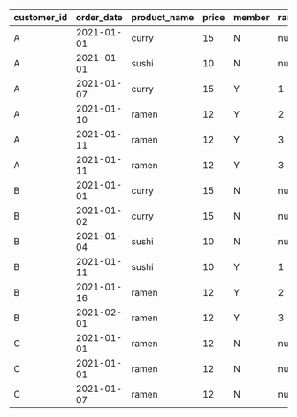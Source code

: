 | customer\_id | order\_date | product\_name | price | member | ranking |
| ------------ | ----------- | ------------- | ----- | ------ | ------- |
| A            | 2021-01-01  | curry         | 15    | N      | null    |
| A            | 2021-01-01  | sushi         | 10    | N      | null    |
| A            | 2021-01-07  | curry         | 15    | Y      | 1       |
| A            | 2021-01-10  | ramen         | 12    | Y      | 2       |
| A            | 2021-01-11  | ramen         | 12    | Y      | 3       |
| A            | 2021-01-11  | ramen         | 12    | Y      | 3       |
| B            | 2021-01-01  | curry         | 15    | N      | null    |
| B            | 2021-01-02  | curry         | 15    | N      | null    |
| B            | 2021-01-04  | sushi         | 10    | N      | null    |
| B            | 2021-01-11  | sushi         | 10    | Y      | 1       |
| B            | 2021-01-16  | ramen         | 12    | Y      | 2       |
| B            | 2021-02-01  | ramen         | 12    | Y      | 3       |
| C            | 2021-01-01  | ramen         | 12    | N      | null    |
| C            | 2021-01-01  | ramen         | 12    | N      | null    |
| C            | 2021-01-07  | ramen         | 12    | N      | null    |

